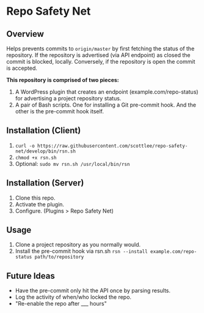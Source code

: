 # Repo Safety Net

## Overview

Helps prevents commits to `origin/master` by first fetching the status of the repository. If the repository is advertised (via API endpoint) as closed the commit is blocked, locally. Conversely, if the repository is open the commit is accepted.

**This repository is comprised of two pieces:**
1. A WordPress plugin that creates an endpoint (example.com/repo-status) for advertising a project repository status. 
2. A pair of Bash scripts. One for installing a Git pre-commit hook. And the other is the pre-commit hook itself.

## Installation (Client)

1. `curl -o https://raw.githubusercontent.com/scottlee/repo-safety-net/develop/bin/rsn.sh`
2. `chmod +x rsn.sh` 
3. Optional: `sudo mv rsn.sh /usr/local/bin/rsn`

## Installation (Server)

1. Clone this repo.
2. Activate the plugin.
3. Configure. (Plugins > Repo Safety Net)

## Usage
1. Clone a project repository as you normally would.
2. Install the pre-commit hook via rsn.sh `rsn --install example.com/repo-status path/to/repository`

## Future Ideas

- Have the pre-commit only hit the API once by parsing results.
- Log the activity of when/who locked the repo.
- "Re-enable the repo after ___ hours"


